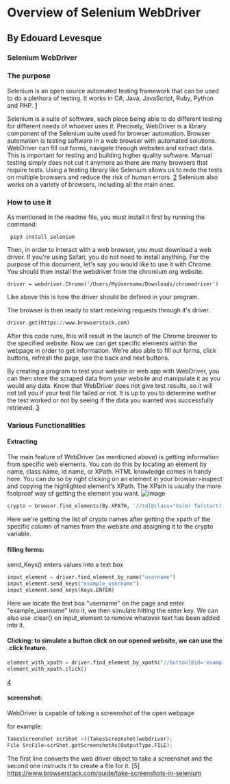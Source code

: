 # Overview of Selenium WebDriver
## By Edouard Levesque

### Selenium WebDriver
### The purpose
Selenium is an open source automated testing framework that can be used to do a plethora of testing. It works in C#, Java, JavaScript, Ruby, Python and PHP. [1](https://www.alphabold.com/selecting-a-programming-language-for-selenium-webdriver/)

 Selenium is a suite of software, each piece being able to do different testing for different needs of whoever uses it. Precisely, WebDriver is a library component of the Selenium suite used for browser automation.  Browser automation is testing software in a web browser with automated solutions. WebDriver can fill out forms, navigate through websites and extract data. This is important for testing and building higher quality software. Manual testing simply does not cut it anymore as there are many browsers that require tests. Using a testing library like Selenium allows us to redo the tests on multiple browsers and reduce the risk of human errors. [2](https://www.browserstack.com/guide/what-is-browser-automation)
Selenium also works on a variety of browsers, including all the main ones.

### How to use it 
As mentioned in the readme file, you must install it first by running the command: 
```console
 pip3 install selenium
```
Then, in order to interact with a web browser, you must download a web driver. If you're using Safari, you do not need to install anything. For the purpose of this document, let's say you would like to use it with Chrome. You should then install the webdriver from the chromium.org website.

```console
driver = webdriver.Chrome('/Users/MyUsername/Downloads/chromedriver')
```
Like above this is how the driver should be defined in your program.

The browser is then ready to start receiving requests through it's driver. 

```python
driver.get(https://www.browserstack.com)
```
After this code runs, this will result in the launch of the Chrome broswer to the specified website. Now we can get specific elements within the webpage in order to get information. We're also able to fill out forms, click buttons, refresh the page, use the back and next buttons.

By creating a program to test your website or web app with WebDriver, you can then store the scraped data from your website and manipulate it as you would any data. Know that WebDriver does not give test results, so it will not tell you if your test file failed or not. It is up to you to determine wether the test worked or not by seeing if the data you wanted was successfully retrieved. [3](https://www.leapwork.com/blog/what-is-webdriver-in-selenium#what-is-selenium-webdriver)

### Various Functionalities

#### Extracting
The main feature of WebDriver (as mentioned above) is getting information from specific web elements. You can do this by locating an element by name, class name, id name, or XPath. HTML knowledge comes in handy here. You can do so by right clicking on an element in your browser>inspect and copying the highlighted element's XPath. The XPath is usually the more foolproof way of getting the element you want.
![image](https://imageupload.io/ib/ZEj44a4UNGLBRmZ_1697063726.png)

```python
crypto = browser.find_elements(By.XPATH, '//td[@class="Va(m) Ta(start) Px(10px) Fz(s)"]')
```

Here we're getting the list of crypto names after getting the xpath of the specific column of names from the website and assigning it to the crypto variable.

#### filling forms: 
send_Keys() enters values into a text box
```python
input_element = driver.find_element_by_name("username")
input_element.send_keys("example_username")
input_element.send_keys(Keys.ENTER)
```
Here we locate the text box "username" on the page and enter "example_username" into it, we then simulate hitting the enter key. We can also use .clear() on input_element to remove whatever text has been added into it.

#### Clicking: to simulate a button click on our opened website, we can use the .click feature.

```python
element_with_xpath = driver.find_element_by_xpath("//button[@id='example-button']")
element_with_xpath.click()
```
[4](https://www.digitalocean.com/community/tutorials/selenium-webdriver)

#### screenshot:

WebDriver is capable of taking a screenshot of the open webpage

for example: 

```python
TakesScreenshot scrShot =((TakesScreenshot)webdriver);
File SrcFile=scrShot.getScreenshotAs(OutputType.FILE);
```

The first line converts the web driver object to take a screenshot and the second one instructs it to create a file for it.
[5] https://www.browserstack.com/guide/take-screenshots-in-selenium








